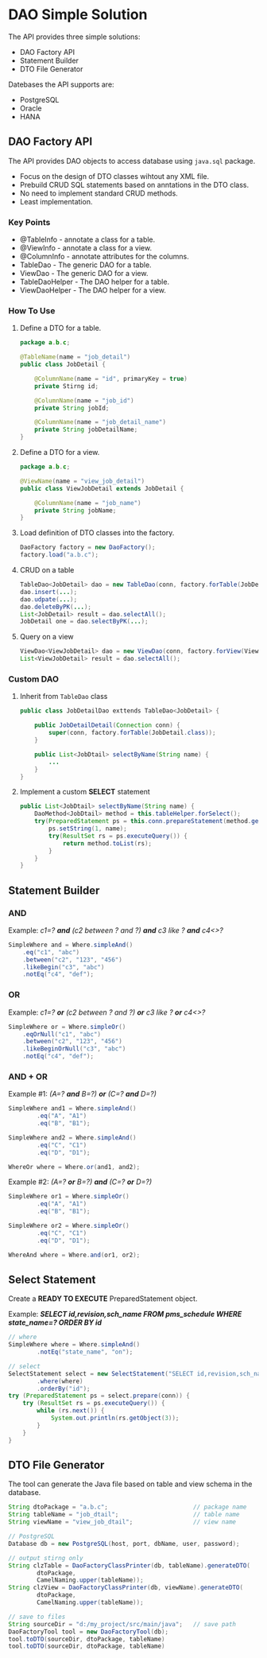 DAO Simple Solution
================
The API provides three simple solutions:
* DAO Factory API
* Statement Builder
* DTO File Generator

Datebases the API supports are:
* PostgreSQL
* Oracle
* HANA

## DAO Factory API

The API provides DAO objects to access database using `java.sql` package.

* Focus on the design of DTO classes wihtout any XML file.
* Prebuild CRUD SQL statements based on anntations in the DTO class.
* No need to implement standard CRUD methods.
* Least implementation.

### Key Points
* @TableInfo - annotate a class for a table.
* @ViewInfo - annotate a class for a view.
* @ColumnInfo - annotate attributes for the columns.
* TableDao<T> - The generic DAO for a table.
* ViewDao<T> - The generic DAO for a view.
* TableDaoHelper<T> - The DAO helper for a table.
* ViewDaoHelper<T> - The DAO helper for a view.

### How To Use
1. Define a DTO for a table.

    ```java
    package a.b.c;

    @TableName(name = "job_detail")
    public class JobDetail {

        @ColumnName(name = "id", primaryKey = true)
        private Stirng id;

        @ColumnName(name = "job_id")
        private String jobId;

        @ColumnName(name = "job_detail_name")
        private String jobDetailName;
    }
    ```

2. Define a DTO for a view.

    ```java
    package a.b.c;

    @ViewName(name = "view_job_detail")
    public class ViewJobDetail extends JobDetail {

        @ColumnName(name = "job_name")
        private String jobName;
    }
    ```

3. Load definition of DTO classes into the factory.

    ```java
    DaoFactory factory = new DaoFactory();
    factory.load("a.b.c");
    ```

4. CRUD on a table

    ```java
    TableDao<JobDetail> dao = new TableDao(conn, factory.forTable(JobDetail.class));
    dao.insert(...);
    dao.udpate(...);
    dao.deleteByPK(...);
    List<JobDetail> result = dao.selectAll();
    JobDetail one = dao.selectByPK(...);
    ```

3. Query on a view

    ```java
    ViewDao<ViewJobDetail> dao = new ViewDao(conn, factory.forView(ViewJobDetail.class));
    List<ViewJobDetail> result = dao.selectAll();
    ```

### Custom DAO
1. Inherit from `TableDao` class

    ```java
    public class JobDetailDao exttends TableDao<JobDetail> {

        public JobDetailDetail(Connection conn) {
            super(conn, factory.forTable(JobDetail.class));
        }

        public List<JobDtail> selectByName(String name) {
            ...
        }
    }
    ```

2. Implement a custom __SELECT__ statement

    ```java
    public List<JobDtail> selectByName(String name) {
        DaoMethod<JobDtail> method = this.tableHelper.forSelect();
        try(PreparedStatement ps = this.conn.prepareStatement(method.getSql() + "WHERE job_detail_name=? ORDER BY id")) {
            ps.setString(1, name);
            try(ResultSet rs = ps.executeQuery()) {
                return method.toList(rs);
            }
        }
    }
    ```

## Statement Builder

### AND
Example: *c1=? __and__ (c2 between ? and ?) __and__ c3 like ? __and__ c4<>?*
```java
SimpleWhere and = Where.simpleAnd()
    .eq("c1", "abc")
    .between("c2", "123", "456")
    .likeBegin("c3", "abc")
    .notEq("c4", "def");
```

### OR
Example: *c1=? __or__ (c2 between ? and ?) __or__ c3 like ? __or__ c4<>?*
```java
SimpleWhere or = Where.simpleOr()
    .eqOrNull("c1", "abc")
    .between("c2", "123", "456")
    .likeBeginOrNull("c3", "abc")
    .notEq("c4", "def");
```

### AND + OR
Example #1: *(A=? __and__ B=?) __or__ (C=? __and__ D=?)*
```java
SimpleWhere and1 = Where.simpleAnd()
        .eq("A", "A1")
        .eq("B", "B1");

SimpleWhere and2 = Where.simpleAnd()
        .eq("C", "C1")
        .eq("D", "D1");

WhereOr where = Where.or(and1, and2);
```

Example #2: *(A=? __or__ B=?) __and__ (C=? __or__ D=?)*
```java
SimpleWhere or1 = Where.simpleOr()
        .eq("A", "A1")
        .eq("B", "B1");

SimpleWhere or2 = Where.simpleOr()
        .eq("C", "C1")
        .eq("D", "D1");

WhereAnd where = Where.and(or1, or2);
```

## Select Statement
Create a __READY TO EXECUTE__ PreparedStatement object.

Example: __*SELECT id,revision,sch_name FROM pms_schedule WHERE state_name=? ORDER BY id*__
```java
// where
SimpleWhere where = Where.simpleAnd()
        .notEq("state_name", "on");

// select
SelectStatement select = new SelectStatement("SELECT id,revision,sch_name FROM pms_schedule")
    	.where(where)
    	.orderBy("id");
try (PreparedStatement ps = select.prepare(conn)) {
    try (ResultSet rs = ps.executeQuery()) {
    	while (rs.next()) {
        	System.out.println(rs.getObject(3));
    	}
    }
}
```

## DTO File Generator
The tool can generate the Java file based on table and view schema in the database.

```java
String dtoPackage = "a.b.c";                        // package name
String tableName = "job_dtail";                     // table name
String viewName = "view_job_dtail";                 // view name

// PostgreSQL
Database db = new PostgreSQL(host, port, dbName, user, password);

// output stirng only
String clzTable = DaoFactoryClassPrinter(db, tableName).generateDTO(
        dtoPackage,
        CamelNaming.upper(tableName));
String clzView = DaoFactoryClassPrinter(db, viewName).generateDTO(
        dtoPackage,
        CamelNaming.upper(tableName));

// save to files
String sourceDir = "d:/my_project/src/main/java";   // save path
DaoFactoryTool tool = new DaoFactoryTool(db);
tool.toDTO(sourceDir, dtoPackage, tableName)
tool.toDTO(sourceDir, dtoPackage, tableName)
```
